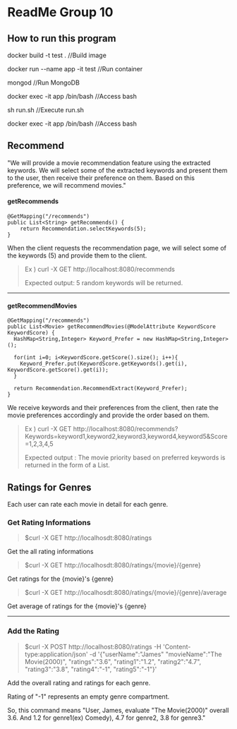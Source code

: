 # ReadMe Group 10

## How to run this program

docker build -t test .  //Build image

docker run --name app -it test  //Run container

mongod  //Run MongoDB

docker exec -it app /bin/bash  //Access bash

sh run.sh  //Execute run.sh

docker exec -it app /bin/bash  //Access bash




## Recommend

"We will provide a movie recommendation feature using the extracted keywords. We will select some of the extracted keywords and present them to the user, then receive their preference on them. Based on this preference, we will recommend movies."

#### getRecommends

```
@GetMapping("/recommends")
public List<String> getRecommends() {
    return Recommendation.selectKeywords(5);
}
```
When the client requests the recommendation page, we will select some of the keywords (5) and provide them to the client.
> Ex ) curl -X GET http://localhost:8080/recommends
> 
> Expected output: 5 random keywords will be returned.



---
#### getRecommendMovies
```
@GetMapping("/recommends")
public List<Movie> getRecommendMovies(@ModelAttribute KeywordScore KeywordScore) {
  HashMap<String,Integer> Keyword_Prefer = new HashMap<String,Integer>();

  for(int i=0; i<KeywordScore.getScore().size(); i++){
    Keyword_Prefer.put(KeywordScore.getKeywords().get(i), KeywordScore.getScore().get(i));
  }

  return Recommendation.RecommendExtract(Keyword_Prefer);
}
```
We receive keywords and their preferences from the client, then rate the movie preferences accordingly and provide the order based on them.
> Ex ) curl -X GET http://localhost:8080/recommends?Keywords=keyword1,keyword2,keyword3,keyword4,keyword5&Score=1,2,3,4,5
>
> Expected output : The movie priority based on preferred keywords is returned in the form of a List.

## Ratings for Genres

Each user can rate each movie in detail for each genre.

### Get Rating Informations

> $curl -X GET http://localhosdt:8080/ratings

 Get the all rating informations
 
> $curl -X GET http://localhosdt:8080/ratings/{movie}/{genre}

 Get ratings for the {movie}'s {genre}
 
> $curl -X GET http://localhosdt:8080/ratings/{movie}/{genre}/average

 Get average of ratings for the {movie}'s {genre}
 
---

### Add the Rating

> $curl -X POST http://localhost:8080/ratings -H 'Content-type:application/json' -d '{"userName":"James" "movieName":"The Movie(2000)", "ratings":"3.6", "rating1":"1.2", "rating2":"4.7", "rating3":"3.8", "rating4":"-1", "rating5":"-1"}'

Add the overall rating and ratings for each genre.

Rating of "-1" represents an empty genre compartment.

So, this command means "User, James, evaluate "The Movie(2000)" overall 3.6. And 1.2 for genre1(ex) Comedy), 4.7 for genre2, 3.8 for genre3."
